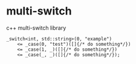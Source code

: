 # multi-switch

c++ multi-switch library

```
_switch<int, std::string>(0, "example")
    <= _case(0, "test")([]{/* do something*/})
    <= _case(1, _)([]{/* do something*/})
    <= _case(_, _)([]{/* do something*/});
```
